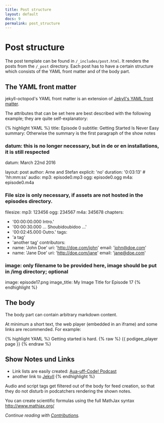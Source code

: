 ```yaml
---
title: Post structure
layout: default
docs: 9
permalink: post_structure
---
```


# Post structure

The post template can be found in `/_includes/post.html`. It renders the posts from the `/_post` directory.
Each post has to have a certain structure which consists of the YAML front matter and of the body part.

## The YAML front matter

jekyll-octopod's YAML front matter is an extension of [Jekyll's YAML front matter](https://github.com/mojombo/jekyll/wiki/YAML-Front-Matter).

The attributes that can be set here are best described with the following example; they are quite self-explanatory:

{% highlight YAML %}
title: Episode 0
subtitle: Getting Started Is Never Easy
summary: Otherwise the summary is the first paragraph of the show notes

### datum: this is no longer necessary, but in de or en installations, it is still respected
datum: March 22nd 2016

layout: post
author: Arne and Stefan
explicit: 'no'
duration: '0:03:13' # 'hh:mm:ss'
audio:
  mp3: episode0.mp3
  ogg: episode0.ogg
  m4a: episode0.m4a
### File size is only necessary, if assets are not hosted in the episodes directory.
filesize:
   mp3: 123456
   ogg: 234567
   m4a: 345678
chapters:
  - '00:00:00.000 Intro.'
  - '00:00:30.000 ... Shoubidoubidoo ...'
  - '00:02:45.000 Outro.'
tags:
  - 'a tag'
  - 'another tag'
contributors:
  - name: 'John Doe'
    uri: 'http://doe.com/john'
    email: 'john@doe.com'
  - name: 'Jane Doe'
    uri: 'http://doe.com/jane'
    email: 'jane@doe.com'

### image: only filename to be provided here, image should be put in /img directory; optional
image: episode17.png
image_title: My Image Title for Episode 17
{% endhighlight %}

## The body

The body part can contain arbitrary markdown content.

At minimum a short text, the web player (embedded in an iframe) and some links are recommended. For example:

{% highlight YAML %}
Getting started is hard.
{% raw %}
{{ podigee_player page }}
{% endraw %}
## Show Notes und Links

  * Link lists are easily created: [Aua-uff-Code! Podcast](https://aua-uff-co.de)
  * another link to [Jekyll](https://jekyllrb.com/)
{% endhighlight %}

Audio and script tags get filtered out of the body for feed creation, so that they do not disturb in podcatchers rendering the shown notes.

You can create scientific formulas using the full MathJax syntax http://www.mathjax.org/

_Continue reading with [Contributions](/contributions)._

